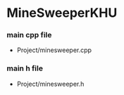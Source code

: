# MineSweeperKHU

### main cpp file
* Project/minesweeper.cpp

### main h file
* Project/minesweeper.h
